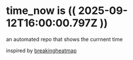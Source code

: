 # time_now is (( 2025-09-12T16:00:00.797Z ))

an automated repo that shows the currnent time

inspired by [breakingheatmap](https://github.com/breakingheatmap/breakingheatmap)